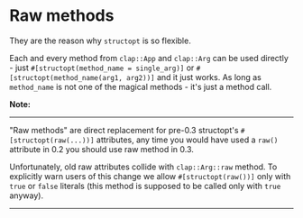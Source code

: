 # Raw methods

They are the reason why `structopt` is so flexible.

Each and every method from `clap::App` and `clap::Arg` can be used directly -
just `#[structopt(method_name = single_arg)]` or `#[structopt(method_name(arg1, arg2))]`
and it just works. As long as `method_name` is not one of the magical methods -
it's just a method call.

**Note:**
_________________

"Raw methods" are direct replacement for pre-0.3 structopt's
`#[structopt(raw(...))]` attributes, any time you would have used a `raw()` attribute
in 0.2 you should use raw method in 0.3.

Unfortunately, old raw attributes collide with `clap::Arg::raw` method. To explicitly
warn users of this change we allow `#[structopt(raw())]` only with `true` or `false`
literals (this method is supposed to be called only with `true` anyway).
__________________
